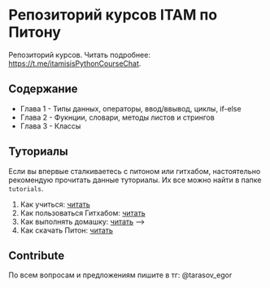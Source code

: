 # Репозиторий курсов ITAM по Питону

Репозиторий курсов. Читать подробнее: https://t.me/itamisisPythonCourseChat.

## Содержание

- Глава 1 - Типы данных, операторы, ввод/ввывод, циклы, if-else
- Глава 2 - Фукнции, словари, методы листов и стрингов
- Глава 3 - Классы

## Туториалы

Если вы впервые сталкиваетесь с питоном или гитхабом, настоятельно рекомендую прочитать данные туториалы. Их все можно найти в папке `tutorials`.

1. Как учиться: [читать](https://github.com/EgorTarasov/ITAM.PythonCource/blob/main/tutorials/1_course.md)
2. Как пользоваться Гитхабом: [читать](https://github.com/itatmisis/python-course/blob/master/tutorials/2_github.md)
2. Как выполнять домашку: [читать](https://github.com/itatmisis/python-course/blob/master/tutorials/3_homework.md) -->
2. Как скачать Питон: [читать](https://wiry-confidence-40f.notion.site/Hello-world-968636f0d90749d2aa19cd3ac42f61cd)

## Contribute

По всем вопросам и предложениям пишите в тг: @tarasov_egor
